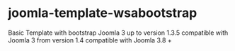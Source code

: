 # joomla-template-wsabootstrap
Basic Template with bootstrap Joomla 3
up to version 1.3.5 compatible with Joomla 3
from version 1.4 compatible with Joomla 3.8 +
